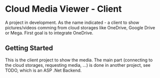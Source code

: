 # Cloud Media Viewer - Client

A project in development. As the name indicated - a client to show pictures/videos comming from cloud storages like OneDrive, Google Drive or Mega.
First goal is to integrate OneDrive.

## Getting Started

This is the client project to show the media.
The main part (connecting to the cloud storages, requesting media, ...) is done in another project, see TODO, which is an ASP .Net Backend.